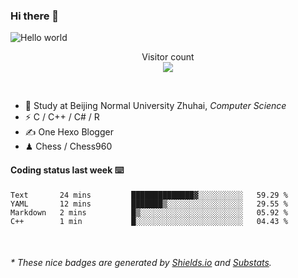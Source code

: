 ### Hi there 👋


<img src="https://raw.githubusercontent.com/sagar-viradiya/sagar-viradiya/master/resources/banner.png" alt="Hello world">
<p align="center"> 
  Visitor count<br/>
  <img src="https://profile-counter.glitch.me/youszoe/count.svg" />
</p>

<br/>


- 🍻  Study at Beijing Normal University Zhuhai, _Computer Science_
- ⚡  C / C++ / C# / R
- ✍️  One Hexo Blogger
- ♟  Chess / Chess960 


#### Coding status last week ⌨️

<!--START_SECTION:waka-->
```text
Text       24 mins         ██████████████▓░░░░░░░░░░   59.29 % 
YAML       12 mins         ███████▒░░░░░░░░░░░░░░░░░   29.55 % 
Markdown   2 mins          █▒░░░░░░░░░░░░░░░░░░░░░░░   05.92 % 
C++        1 min           █░░░░░░░░░░░░░░░░░░░░░░░░   04.43 % 
```
<!--END_SECTION:waka-->

<br/>

<center><img src="http://ghchart.rshah.org/409ba5/yousazoe" alt="" /></center>


<h6>* These nice badges are generated by <a href="https://shields.io/">Shields.io</a> and <a href="https://github.com/spencerwooo/Substats">Substats</a>.</h6>
